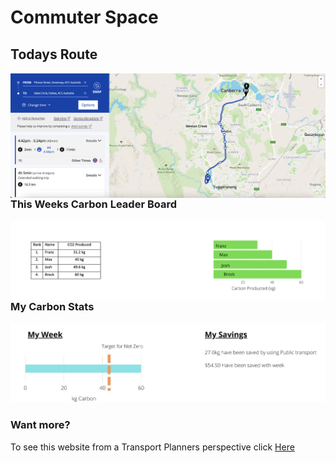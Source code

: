 # Commuter Space



## Todays Route

<img align="left" width="" height="" src="./Route.png"> 




### This Weeks Carbon Leader Board
<img align= "Right" width="" height="" src="./leaders.png"> 

### My Carbon Stats

<img align= "" width="" height="" src="./kg carbon.png"> 
  
  
    
  
  
  
### Want more? 
To see this website from a Transport Planners perspective click [Here](Planner_veiw.md) 
